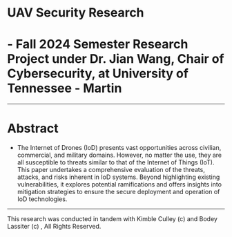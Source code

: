# UAV Security Research
# - Fall 2024 Semester Research Project under Dr. Jian Wang, Chair of Cybersecurity, at University of Tennessee - Martin

------------------------
# Abstract
  - The Internet of Drones (IoD) presents vast opportunities across civilian, commercial, and military
    domains. However, no matter the use, they are all susceptible to threats similar to that of the
    Internet of Things (IoT). This paper undertakes a comprehensive evaluation of the threats, attacks,
    and risks inherent in IoD systems. Beyond highlighting existing vulnerabilities, it explores
    potential ramifications and offers insights into mitigation strategies to ensure the secure
    deployment and operation of IoD technologies.

----------------------
This research was conducted in tandem with Kimble Culley (c) and Bodey Lassiter (c) , All Rights Reserved.
